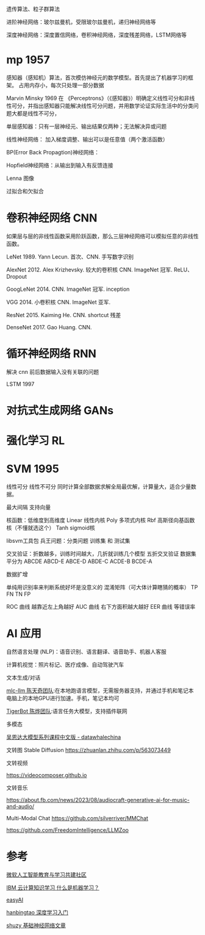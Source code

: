遗传算法、粒子群算法

进阶神经网络：玻尔兹曼机，受限玻尔兹曼机，递归神经网络等

深度神经网络：深度置信网络，卷积神经网络，深度残差网络，LSTM网络等

# mp 1957
感知器（感知机）算法，首次模仿神经元的数学模型。首先提出了机器学习的框架。
占用内存小，每次只处理一部分数据

Marvin Minsky 1969 在 《Perceptrons》（《感知器》）明确定义线性可分和非线性可分，并指出感知器只能解决线性可分问题，并用数学论证实际生活中的分类问题大都是线性不可分，

单层感知器：只有一层神经元、输出结果仅两种；无法解决异或问题

线性神经网络： 加入梯度调整、输出可以是任意值（两个激活函数）

BP(Error Back Propagtion)神经网络：

Hopfield神经网络：从输出到输入有反馈连接

Lenna 图像

过拟合和欠拟合

# 卷积神经网络 CNN

如果层与层的非线性函数采用阶跃函数，那么三层神经网络可以模拟任意的非线性函数。

LeNet 1989. Yann Lecun. 首次、CNN. 手写数字识别

AlexNet 2012. Alex Krizhevsky. 较大的卷积核 CNN. ImageNet 冠军. ReLU、Dropout

GoogLeNet 2014. CNN. ImageNet 冠军. inception

VGG 2014. 小卷积核 CNN. ImageNet 亚军.

ResNet 2015. Kaiming He. CNN. shortcut 残差

DenseNet 2017. Gao Huang. CNN.

# 循环神经网络 RNN

解决 cnn 前后数据输入没有关联的问题

LSTM 1997

# 对抗式生成网络 GANs

# 强化学习 RL

# SVM 1995
线性可分 线性不可分
同时计算全部数据求解全局最优解，计算量大，适合少量数据。

最大间隔 支持向量  

核函数：低维度到高维度
Linear  线性内核
Poly  多项式内核
Rbf 高斯径向基函数核（不懂就选这个） 
Tanh  sigmoid核


libsvm工具包
兵王问题：分类问题
训练集 和 测试集

交叉验证：折数越多，训练时间越大，几折就训练几个模型
五折交叉验证
数据集平分为 ABCDE
ABCD-E
ABCE-D
ABDE-C
ACDE-B
BCDE-A

数据扩增

单纯用识别率来判断系统好坏是没意义的
混淆矩阵（可大体计算瞎猜的概率）
TP FN
TN FP

ROC 曲线 越靠近左上角越好
AUC 曲线 右下方面积越大越好
EER 曲线 等错误率

# AI 应用

自然语言处理 (NLP)：语音识别、语言翻译、语音助手、机器人客服

计算机视觉：照片标记、医疗成像、自动驾驶汽车

文本生成/对话

[mlc-llm 陈天奇团队](https://github.com/mlc-ai/mlc-llm):在本地跑语言模型，无需服务器支持，并通过手机和笔记本电脑上的本地GPU进行加速。手机，笔记本均可

[TigerBot 陈烨团队](https://github.com/TigerResearch/TigerBot):语言任务大模型，支持插件联网

多模态

[吴恩达大模型系列课程中文版 - datawhalechina](https://github.com/datawhalechina/prompt-engineering-for-developers)


文转图 Stable Diffusion
https://zhuanlan.zhihu.com/p/563073449

文转视频

https://videocomposer.github.io

文转音乐

https://about.fb.com/news/2023/08/audiocraft-generative-ai-for-music-and-audio/

Multi-Modal Chat https://github.com/silverriver/MMChat

https://github.com/FreedomIntelligence/LLMZoo


# 参考

[微软人工智能教育与学习共建社区](https://microsoft.github.io/ai-edu/index.html)

[IBM 云计算知识学习 什么是机器学习？](https://www.ibm.com/cn-zh/cloud/learn/machine-learning)

[easyAI](https://easyai.tech/)

[hanbingtao 深度学习入门](https://zybuluo.com/hanbingtao/note/433855)

[shuzy 基础神经网络文章](https://www.zhihu.com/people/james_cu/posts)
